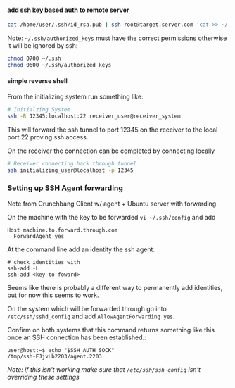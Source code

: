 #### add ssh key based auth to remote server

```sh
cat /home/user/.ssh/id_rsa.pub | ssh root@target.server.com 'cat >> ~/.ssh/authorized_keys'
```

Note: `~/.ssh/authorized_keys` must have the correct permissions otherwise it will be ignored by ssh:

```sh
chmod 0700 ~/.ssh
chmod 0600 ~/.ssh/authorized_keys
```

#### simple reverse shell

From the initializing system run something like:

```sh
# Initialzing System
ssh -R 12345:localhost:22 receiver_user@receiver_system
```

This will forward the ssh tunnel to port 12345 on the receiver to the local
port 22 proving ssh access.

On the receiver the connection can be completed by connecting locally

```sh
# Receiver connecting back through tunnel
ssh initializing_user@localhost -p 12345
```

### Setting up SSH Agent forwarding 

Note from Crunchbang Client w/ agent + Ubuntu server with forwarding.

On the machine with the key to be forwarded `vi ~/.ssh/config` and add

```
Host machine.to.forward.through.com
  ForwardAgent yes
```

At the command line add an identity the ssh agent:

```
# check identities with
ssh-add -L
ssh-add <key to foward>
```

Seems like there is probably a different way to permanently add identities, but
for now this seems to work. 

On the system which will be forwarded through go into `/etc/ssh/sshd_config`
and add `AllowAgentForwarding yes`. 

Confirm on both systems that this command returns something like this once an
SSH connection has been established.:

```
user@host:~$ echo "$SSH_AUTH_SOCK"
/tmp/ssh-EJjvLb2203/agent.2203
```

*Note: if this isn't working make sure that `/etc/ssh/ssh_config` isn't
overriding these settings*


